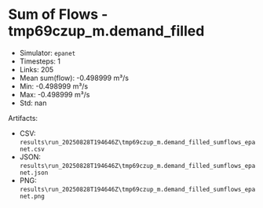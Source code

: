 # Sum of Flows - tmp69czup_m.demand_filled

- Simulator: `epanet`
- Timesteps: 1
- Links: 205
- Mean sum(flow): -0.498999 m³/s
- Min: -0.498999 m³/s
- Max: -0.498999 m³/s
- Std: nan

Artifacts:
- CSV: `results\run_20250828T194646Z\tmp69czup_m.demand_filled_sumflows_epanet.csv`
- JSON: `results\run_20250828T194646Z\tmp69czup_m.demand_filled_sumflows_epanet.json`
- PNG: `results\run_20250828T194646Z\tmp69czup_m.demand_filled_sumflows_epanet.png`